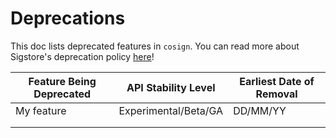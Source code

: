 # Deprecations

This doc lists deprecated features in `cosign`.
You can read more about Sigstore's deprecation policy [here](https://docs.sigstore.dev/api-stability)!

| **Feature Being Deprecated** | **API Stability Level** | **Earliest Date of Removal** |
|------------------------------|-------------------------|------------------------------|
| My feature                   | Experimental/Beta/GA    | DD/MM/YY                     |
|                              |                         |                              |
|                              |                         |                              |
